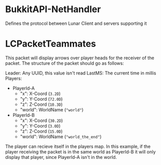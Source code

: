 # BukkitAPI-NetHandler

Defines the protocol between Lunar Client and servers supporting it

# LCPacketTeammates

This packet will display arrows over player heads for the receiver of the packet. The structure of the packet should go as follows:

Leader:
Any UUID, this value isn't read
LastMS:
The current time in millis
Players:

* PlayerId-A
    * "x": X-Coord (`3.2D`)
    * "y": Y-Coord (`72.0D`)
    * "z": Z-Coord (`10.3D`)
    * "world": WorldName (`"world"`)
* PlayerId-B
    * "x": X-Coord (`30.2D`)
    * "y": Y-Coord (`3.0D`)
    * "z": Z-Coord (`15.0D`)
    * "world": WorldName (`"world_the_end"`)

The player can recieve itself in the players map. In this example, if the player receiving the packet is in the same world as PlayerId-B it will only display that player, since PlayerId-A isn't in the
world. 
